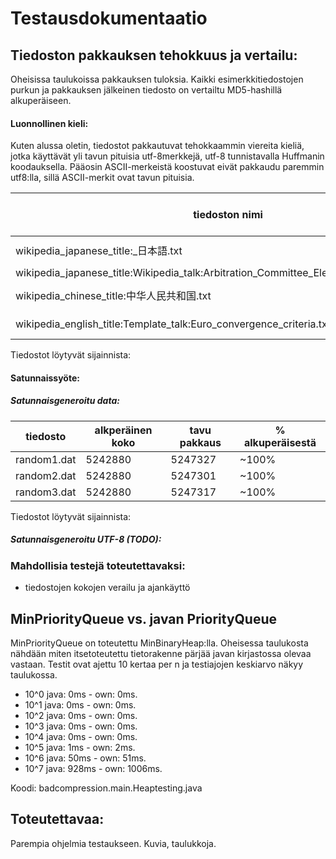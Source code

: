 # Testausdokumentaatio

## Tiedoston pakkauksen tehokkuus ja vertailu:

Oheisissa taulukoissa pakkauksen tuloksia. Kaikki esimerkkitiedostojen purkun ja pakkauksen jälkeinen tiedosto on vertailtu MD5-hashillä alkuperäiseen.

#### Luonnollinen kieli:

Kuten alussa oletin, tiedostot pakkautuvat tehokkaammin viereita kieliä, jotka käyttävät yli tavun pituisia utf-8merkkejä, utf-8 tunnistavalla Huffmanin koodauksella. Pääosin ASCII-merkeistä koostuvat eivät pakkaudu paremmin utf8:lla, sillä ASCII-merkit ovat tavun pituisia.

|tiedoston nimi|alkuperäinen koko|tavu pakkaus|% alkupräisestä (tavu)|utf8 pakkaus|% alkuperäiestä (utf8)|kieli|
|---|---|---|---|---|---|---|
|wikipedia_japanese_title:_日本語.txt|274 502|195 666|~71%|122 490|~45%|japani|
|wikipedia_japanese_title:Wikipedia_talk:Arbitration_Committee_Elections_December_2013|276267|173653|~63%|173065|~63%|englanti|
|wikipedia_chinese_title:中华人民共和国.txt|340 862|280262|~82%|219 216|~64%|kiina|
|wikipedia_english_title:Template_talk:Euro_convergence_criteria.txt|272 568|165 659|~61%|165 590|~61%|englanti|

Tiedostot löytyvät sijainnista: <linkki>

#### Satunnaissyöte:

##### Satunnaisgeneroitu data:

|tiedosto|alkperäinen koko|tavu pakkaus|% alkuperäisestä|
|---|---|---|---|
|random1.dat|5242880|5247327|~100%|
|random2.dat|5242880|5247301|~100%|
|random3.dat|5242880|5247317|~100%|

Tiedostot löytyvät sijainnista: <linkki>

##### Satunnaisgeneroitu UTF-8 (TODO):

### Mahdollisia testejä toteutettavaksi:

* tiedostojen kokojen verailu ja ajankäyttö

## MinPriorityQueue vs. javan PriorityQueue

MinPriorityQueue on toteutettu MinBinaryHeap:lla. Oheisessa taulukosta nähdään miten itsetoteutettu tietorakenne pärjää javan kirjastossa olevaa vastaan. Testit ovat ajettu 10 kertaa per n ja testiajojen keskiarvo näkyy taulukossa.

* 10^0 java: 0ms - own: 0ms.
* 10^1 java: 0ms - own: 0ms.
* 10^2 java: 0ms - own: 0ms.
* 10^3 java: 0ms - own: 0ms.
* 10^4 java: 0ms - own: 0ms.
* 10^5 java: 1ms - own: 2ms.
* 10^6 java: 50ms - own: 51ms.
* 10^7 java: 928ms - own: 1006ms.

Koodi: badcompression.main.Heaptesting.java

## Toteutettavaa:

Parempia ohjelmia testaukseen. Kuvia, taulukkoja.
